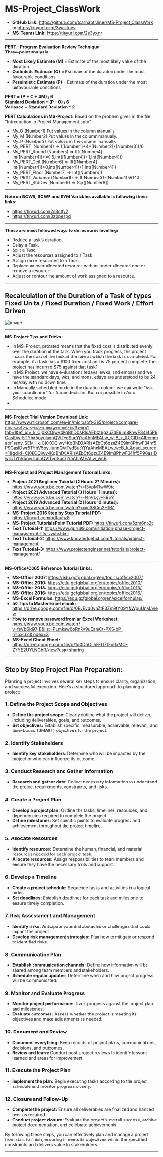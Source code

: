 # MS-Project_ClassWork

* **GitHub Link:** https://github.com/toarnabtrainer/MS-Project_ClassWork or https://tinyurl.com/3waatuev
* **MS-Teams Link:** https://tinyurl.com/2s3yxjnr

<hr> 

**PERT - Program Evaluation Review Technique**<br>
**Three-point analysis:**<br>
* **Most Likely Estimate (M)** = Estimate of the most likely value of the duration <br>
* **Optimistic Estimate (O)** = Estimate of the duration under the most favourable conditions <br>
* **Pessimistic Estimate (P)** = Estimate of the duration under the most unfavourable conditions <br>

**PERT = (P + O + 4M) / 6**<br>
**Standard Deviation = (P - O) / 6**<br>
**Variance = Standard Deviation ^ 2**<br>

**PERT Calculations in MS-Project:**
Based on the problem given in the file "Introduction to Project Management.pptx"
* My_O (Number1) Put values in the column manually.<br>
* My_M (Number2) Put values in the column manually.<br>
* My_P (Number3) Put values in the column manually.<br>
* My_PERT (Number4) => ([Number1]+4*[Number2]+[Number3])/6<br>
* My_PERT_Round (Number5) => IIf([Number4]-Int([Number4])>=0.5,Int([Number4])+1,Int([Number4]))<br>
* My_PERT_Ceil (Number6) => IIf([Number4]-Int([Number4])>0,Int([Number4])+1,Int([Number4]))<br>
* My_PERT_Floor (Number7) => Int([Number4])<br>
* My_PERT_Variance (Number8) => (([Number3]-[Number1])/6)^2<br>
* My_PERT_StdDev (Number9) => Sqr([Number8])

<hr> 

**Note on BCWS, BCWP and EVM Variables available in following these links:**
* https://tinyurl.com/2s3ctfy2
* https://tinyurl.com/3zbpeapd

<hr>

**These are most followed ways to do resource levelling:**
*	Reduce a task’s duration. <br>
*	Delay a Task. <br>
*	Split a Task. <br>
*	Adjust the resources assigned to a Task. <br>
*	Assign more resources to a Task. <br>
*	Replace an over allocated resource with an under allocated one or remove a resource. <br>
*	Adjust or contour the amount of work assigned to a resource. <br>

<hr>

## Recalculation of the Duration of a Task of types Fixed Units / Fixed Duration / Fixed Work / Effort Driven

![image](https://github.com/user-attachments/assets/1ce8b96c-1376-428b-9f56-4f71f5bb2853)

<hr>

**MS-Project Tips and Tricks:**
* In MS-Project, prorated means that the fixed cost is distributed evenly over the duration of the task. When you track progress, the project incurs the cost of the task at the rate at which the task is completed. For example, if a task has a $100 fixed cost and is 75 percent complete, the project has incurred $75 against that task1.
* In MS Project, we have e-durations (edays, ewks, and emons) and we have the standard days, wks, and mons. edays are understood to be 24 hrs/day with no down time.  
* In Manually scheduled mode in the duration column we can write "Ask your coordinator" for future decision. But not possible in Auto Scheduled mode.
* 


<hr>

**MS-Project Trial Version Download Link:**<br>
https://www.microsoft.com/en-in/microsoft-365/project/compare-microsoft-project-management-software?tab=1&ef_id=_k_Cj0KCQjwy4KqBhD0ARIsAEbCt6gzuZ4E9lm8PhwF34hf5P9GasIDwr5TYhV5oyulunnQVtTydSucYjYaAhnMEALw_wcB_k_&OCID=AIDcmmapr1szny_SEM__k_Cj0KCQjwy4KqBhD0ARIsAEbCt6gzuZ4E9lm8PhwF34hf5P9GasIDwr5TYhV5oyulunnQVtTydSucYjYaAhnMEALw_wcB_k_&gad_source=1&gclid=Cj0KCQjwy4KqBhD0ARIsAEbCt6gzuZ4E9lm8PhwF34hf5P9GasIDwr5TYhV5oyulunnQVtTydSucYjYaAhnMEALw_wcB

<hr>

**MS-Project and Project Management Tutorial Links:**
* **Project 2021 Beginner Tutorial (2 Hours 27 Minutes):** https://www.youtube.com/watch?v=l3ypMRwW9tc
* **Project 2021 Advanced Tutorial (3 Hours 11 inutes):** https://www.youtube.com/watch?v=NnVLgvvkBo8
* **Project 2019 Advanced Tutorial (2 Hours 10 inutes):** https://www.youtube.com/watch?v=xc38Om2HtBA
* **MS-Project 2016 Step by Step Tutorial PDF:** https://tinyurl.com/bdfauhz8
* **MS-Project TutorialsPoint Tutorial PDF:** https://tinyurl.com/5zm6np2t
* **Text Tutorial-1:** https://www.guru99.com/initiation-phase-project-management-life-cycle.html
* **Text Tutorial-2:** https://www.knowledgehut.com/tutorials/project-management
* **Text Tutorial-3:** https://www.projectengineer.net/tutorials/project-management/

<hr>

**MS-Office/O365 Reference Tutorial Links:**
* **MS-Office 2007:** https://edu.gcfglobal.org/en/topics/office2007/
* **MS-Office 2010:** https://edu.gcfglobal.org/en/topics/office2010/
* **MS-Office 2013:** https://edu.gcfglobal.org/en/topics/office2013/
* **MS-Office 2016:** https://edu.gcfglobal.org/en/topics/office2016/
* **MS-Excel Formulas:** https://edu.gcfglobal.org/en/excelformulas/
* **50 Tips to Master Excel ebook:** https://drive.google.com/file/d/0ByEvd0vhZtF3Zm9tY09YNWpuUnM/view
* **How to remove password from an Excel Worksheet:** https://www.youtube.com/watch?v=fsVb6id97_E&list=PLmkaw6oRnRv9uEamCt-PXS-bP-rmoxcLc&index=3
* **MS-Excel Cheat Sheet:**	https://drive.google.com/file/d/1dGDoOiIhFFD71FxUxMO-ZYYE2UYLNGhR/view?usp=sharing

<hr>

## Step by Step Project Plan Preparation:

Planning a project involves several key steps to ensure clarity, organization, and successful execution. Here’s a structured approach to planning a project:

### 1. Define the Project Scope and Objectives
   - **Define the project scope:** Clearly outline what the project will deliver, including deliverables, goals, and outcomes.
   - **Set objectives:** Establish specific, measurable, achievable, relevant, and time-bound (SMART) objectives for the project.

### 2. Identify Stakeholders
   - **Identify key stakeholders:** Determine who will be impacted by the project or who can influence its outcome.

### 3. Conduct Research and Gather Information
   - **Research and gather data:** Collect necessary information to understand the project requirements, constraints, and risks.

### 4. Create a Project Plan
   - **Develop a project plan:** Outline the tasks, timelines, resources, and dependencies required to complete the project.
   - **Define milestones:** Set specific points to evaluate progress and achievement throughout the project timeline.

### 5. Allocate Resources
   - **Identify resources:** Determine the human, financial, and material resources needed for each project task.
   - **Allocate resources:** Assign responsibilities to team members and ensure they have the necessary tools and support.

### 6. Develop a Timeline
   - **Create a project schedule:** Sequence tasks and activities in a logical order.
   - **Set deadlines:** Establish deadlines for each task and milestone to ensure timely completion.

### 7. Risk Assessment and Management
   - **Identify risks:** Anticipate potential obstacles or challenges that could impact the project.
   - **Develop risk management strategies:** Plan how to mitigate or respond to identified risks.

### 8. Communication Plan
   - **Establish communication channels:** Define how information will be shared among team members and stakeholders.
   - **Schedule regular updates:** Determine when and how project progress will be communicated.

### 9. Monitor and Evaluate Progress
   - **Monitor project performance:** Track progress against the project plan and milestones.
   - **Evaluate outcomes:** Assess whether the project is meeting its objectives and make adjustments as needed.

### 10. Document and Review
   - **Document everything:** Keep records of project plans, communications, decisions, and outcomes.
   - **Review and learn:** Conduct post-project reviews to identify lessons learned and areas for improvement.

### 11. Execute the Project Plan
   - **Implement the plan:** Begin executing tasks according to the project schedule and monitor progress closely.

### 12. Closure and Follow-Up
   - **Complete the project:** Ensure all deliverables are finalized and handed over as required.
   - **Conduct project closure:** Evaluate the project’s overall success, archive project documentation, and celebrate achievements.

By following these steps, you can effectively plan and manage a project from start to finish, ensuring it meets its objectives within the specified constraints and delivers value to stakeholders.

---
